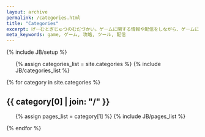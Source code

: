 ```yaml
---
layout: archive
permalink: /categories.html
title: "Categories"
excerpt: げーむとぎじゅつのむだづかい。ゲームに関する情報や配信をしながら、ゲームに便利なツールなども提供していきます。
meta_keywords: game, ゲーム, 攻略, ツール, 配信
---
```

{% include JB/setup %}

<ul class="tag_box inline">
  {% assign categories_list = site.categories %}
  {% include JB/categories_list %}
</ul>

<div style="clear:both;"></div>

{% for category in site.categories %} 
  <h2 id="{{ category[0] }}-ref">{{ category[0] | join: "/" }}</h2>
  <ul>
    {% assign pages_list = category[1] %}  
    {% include JB/pages_list %}
  </ul>
{% endfor %}
